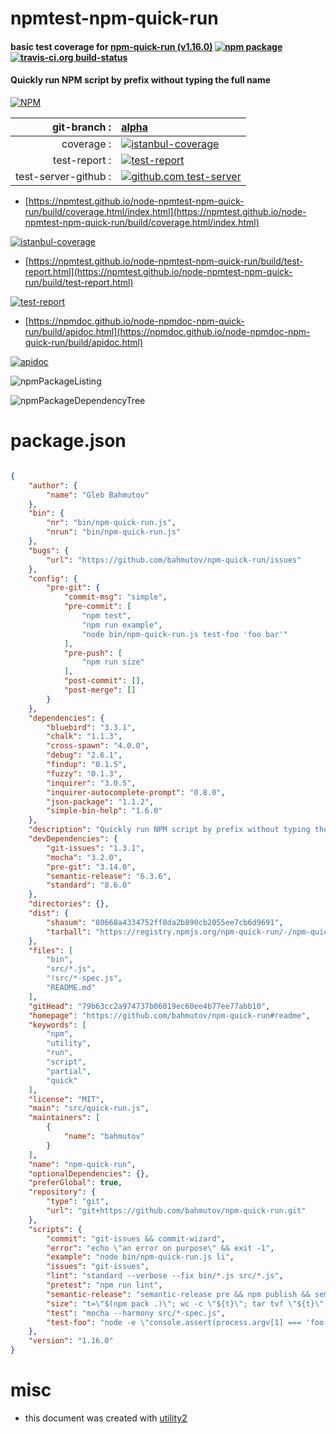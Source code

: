 # npmtest-npm-quick-run

#### basic test coverage for  [npm-quick-run (v1.16.0)](https://github.com/bahmutov/npm-quick-run#readme)  [![npm package](https://img.shields.io/npm/v/npmtest-npm-quick-run.svg?style=flat-square)](https://www.npmjs.org/package/npmtest-npm-quick-run) [![travis-ci.org build-status](https://api.travis-ci.org/npmtest/node-npmtest-npm-quick-run.svg)](https://travis-ci.org/npmtest/node-npmtest-npm-quick-run)

#### Quickly run NPM script by prefix without typing the full name

[![NPM](https://nodei.co/npm/npm-quick-run.png?downloads=true&downloadRank=true&stars=true)](https://www.npmjs.com/package/npm-quick-run)

| git-branch : | [alpha](https://github.com/npmtest/node-npmtest-npm-quick-run/tree/alpha)|
|--:|:--|
| coverage : | [![istanbul-coverage](https://npmtest.github.io/node-npmtest-npm-quick-run/build/coverage.badge.svg)](https://npmtest.github.io/node-npmtest-npm-quick-run/build/coverage.html/index.html)|
| test-report : | [![test-report](https://npmtest.github.io/node-npmtest-npm-quick-run/build/test-report.badge.svg)](https://npmtest.github.io/node-npmtest-npm-quick-run/build/test-report.html)|
| test-server-github : | [![github.com test-server](https://npmtest.github.io/node-npmtest-npm-quick-run/GitHub-Mark-32px.png)](https://npmtest.github.io/node-npmtest-npm-quick-run/build/app/index.html) | | build-artifacts : | [![build-artifacts](https://npmtest.github.io/node-npmtest-npm-quick-run/glyphicons_144_folder_open.png)](https://github.com/npmtest/node-npmtest-npm-quick-run/tree/gh-pages/build)|

- [https://npmtest.github.io/node-npmtest-npm-quick-run/build/coverage.html/index.html](https://npmtest.github.io/node-npmtest-npm-quick-run/build/coverage.html/index.html)

[![istanbul-coverage](https://npmtest.github.io/node-npmtest-npm-quick-run/build/screenCapture.buildCi.browser.%252Ftmp%252Fbuild%252Fcoverage.lib.html.png)](https://npmtest.github.io/node-npmtest-npm-quick-run/build/coverage.html/index.html)

- [https://npmtest.github.io/node-npmtest-npm-quick-run/build/test-report.html](https://npmtest.github.io/node-npmtest-npm-quick-run/build/test-report.html)

[![test-report](https://npmtest.github.io/node-npmtest-npm-quick-run/build/screenCapture.buildCi.browser.%252Ftmp%252Fbuild%252Ftest-report.html.png)](https://npmtest.github.io/node-npmtest-npm-quick-run/build/test-report.html)

- [https://npmdoc.github.io/node-npmdoc-npm-quick-run/build/apidoc.html](https://npmdoc.github.io/node-npmdoc-npm-quick-run/build/apidoc.html)

[![apidoc](https://npmdoc.github.io/node-npmdoc-npm-quick-run/build/screenCapture.buildCi.browser.%252Ftmp%252Fbuild%252Fapidoc.html.png)](https://npmdoc.github.io/node-npmdoc-npm-quick-run/build/apidoc.html)

![npmPackageListing](https://npmtest.github.io/node-npmtest-npm-quick-run/build/screenCapture.npmPackageListing.svg)

![npmPackageDependencyTree](https://npmtest.github.io/node-npmtest-npm-quick-run/build/screenCapture.npmPackageDependencyTree.svg)



# package.json

```json

{
    "author": {
        "name": "Gleb Bahmutov"
    },
    "bin": {
        "nr": "bin/npm-quick-run.js",
        "nrun": "bin/npm-quick-run.js"
    },
    "bugs": {
        "url": "https://github.com/bahmutov/npm-quick-run/issues"
    },
    "config": {
        "pre-git": {
            "commit-msg": "simple",
            "pre-commit": [
                "npm test",
                "npm run example",
                "node bin/npm-quick-run.js test-foo 'foo bar'"
            ],
            "pre-push": [
                "npm run size"
            ],
            "post-commit": [],
            "post-merge": []
        }
    },
    "dependencies": {
        "bluebird": "3.3.1",
        "chalk": "1.1.3",
        "cross-spawn": "4.0.0",
        "debug": "2.6.1",
        "findup": "0.1.5",
        "fuzzy": "0.1.3",
        "inquirer": "3.0.5",
        "inquirer-autocomplete-prompt": "0.8.0",
        "json-package": "1.1.2",
        "simple-bin-help": "1.6.0"
    },
    "description": "Quickly run NPM script by prefix without typing the full name",
    "devDependencies": {
        "git-issues": "1.3.1",
        "mocha": "3.2.0",
        "pre-git": "3.14.0",
        "semantic-release": "6.3.6",
        "standard": "8.6.0"
    },
    "directories": {},
    "dist": {
        "shasum": "80668a4334752ff8da2b890cb2055ee7cb6d9691",
        "tarball": "https://registry.npmjs.org/npm-quick-run/-/npm-quick-run-1.16.0.tgz"
    },
    "files": [
        "bin",
        "src/*.js",
        "!src/*-spec.js",
        "README.md"
    ],
    "gitHead": "79b63cc2a974737b06019ec60ee4b77ee77abb10",
    "homepage": "https://github.com/bahmutov/npm-quick-run#readme",
    "keywords": [
        "npm",
        "utility",
        "run",
        "script",
        "partial",
        "quick"
    ],
    "license": "MIT",
    "main": "src/quick-run.js",
    "maintainers": [
        {
            "name": "bahmutov"
        }
    ],
    "name": "npm-quick-run",
    "optionalDependencies": {},
    "preferGlobal": true,
    "repository": {
        "type": "git",
        "url": "git+https://github.com/bahmutov/npm-quick-run.git"
    },
    "scripts": {
        "commit": "git-issues && commit-wizard",
        "error": "echo \"an error on purpose\" && exit -1",
        "example": "node bin/npm-quick-run.js li",
        "issues": "git-issues",
        "lint": "standard --verbose --fix bin/*.js src/*.js",
        "pretest": "npm run lint",
        "semantic-release": "semantic-release pre && npm publish && semantic-release post",
        "size": "t=\"$(npm pack .)\"; wc -c \"${t}\"; tar tvf \"${t}\"; rm \"${t}\";",
        "test": "mocha --harmony src/*-spec.js",
        "test-foo": "node -e \"console.assert(process.argv[1] === 'foo bar', process.argv)\""
    },
    "version": "1.16.0"
}
```



# misc
- this document was created with [utility2](https://github.com/kaizhu256/node-utility2)
